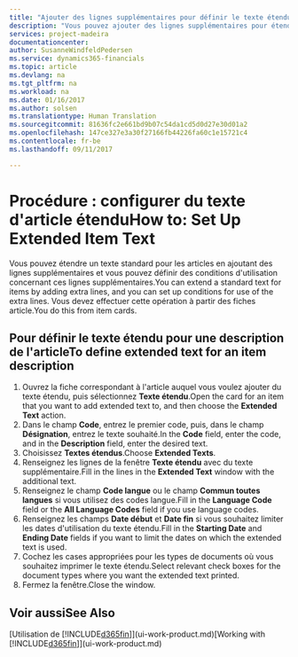 ```yaml
---
title: "Ajouter des lignes supplémentaires pour définir le texte étendu d'une description d'article | Microsoft Docs"
description: "Vous pouvez ajouter des lignes supplémentaires pour étendre le texte standard qui décrit un article."
services: project-madeira
documentationcenter: 
author: SusanneWindfeldPedersen
ms.service: dynamics365-financials
ms.topic: article
ms.devlang: na
ms.tgt_pltfrm: na
ms.workload: na
ms.date: 01/16/2017
ms.author: solsen
ms.translationtype: Human Translation
ms.sourcegitcommit: 81636fc2e661bd9b07c54da1cd5d0d27e30d01a2
ms.openlocfilehash: 147ce327e3a30f27166fb44226fa60c1e15721c4
ms.contentlocale: fr-be
ms.lasthandoff: 09/11/2017

---
```

# <a name="how-to-set-up-extended-item-text"></a><span data-ttu-id="8cecc-103">Procédure : configurer du texte d'article étendu</span><span class="sxs-lookup"><span data-stu-id="8cecc-103">How to: Set Up Extended Item Text</span></span>
<span data-ttu-id="8cecc-104">Vous pouvez étendre un texte standard pour les articles en ajoutant des lignes supplémentaires et vous pouvez définir des conditions d'utilisation concernant ces lignes supplémentaires.</span><span class="sxs-lookup"><span data-stu-id="8cecc-104">You can extend a standard text for items by adding extra lines, and you can set up conditions for use of the extra lines.</span></span> <span data-ttu-id="8cecc-105">Vous devez effectuer cette opération à partir des fiches article.</span><span class="sxs-lookup"><span data-stu-id="8cecc-105">You do this from item cards.</span></span>

## <a name="to-define-extended-text-for-an-item-description"></a><span data-ttu-id="8cecc-106">Pour définir le texte étendu pour une description de l'article</span><span class="sxs-lookup"><span data-stu-id="8cecc-106">To define extended text for an item description</span></span>
1. <span data-ttu-id="8cecc-107">Ouvrez la fiche correspondant à l'article auquel vous voulez ajouter du texte étendu, puis sélectionnez **Texte étendu**.</span><span class="sxs-lookup"><span data-stu-id="8cecc-107">Open the card for an item that you want to add extended text to, and then choose the **Extended Text** action.</span></span>
2. <span data-ttu-id="8cecc-108">Dans le champ **Code**, entrez le premier code, puis, dans le champ **Désignation**, entrez le texte souhaité.</span><span class="sxs-lookup"><span data-stu-id="8cecc-108">In the **Code** field, enter the code, and in the **Description** field, enter the desired text.</span></span>
3. <span data-ttu-id="8cecc-109">Choisissez **Textes étendus**.</span><span class="sxs-lookup"><span data-stu-id="8cecc-109">Choose **Extended Texts**.</span></span>
4. <span data-ttu-id="8cecc-110">Renseignez les lignes de la fenêtre **Texte étendu** avec du texte supplémentaire.</span><span class="sxs-lookup"><span data-stu-id="8cecc-110">Fill in the lines in the **Extended Text** window with the additional text.</span></span>
5. <span data-ttu-id="8cecc-111">Renseignez le champ **Code langue** ou le champ **Commun toutes langues** si vous utilisez des codes langue.</span><span class="sxs-lookup"><span data-stu-id="8cecc-111">Fill in the **Language Code** field or the **All Language Codes** field if you use language codes.</span></span>
6. <span data-ttu-id="8cecc-112">Renseignez les champs **Date début** et **Date fin** si vous souhaitez limiter les dates d'utilisation du texte étendu.</span><span class="sxs-lookup"><span data-stu-id="8cecc-112">Fill in the **Starting Date** and **Ending Date** fields if you want to limit the dates on which the extended text is used.</span></span>
7. <span data-ttu-id="8cecc-113">Cochez les cases appropriées pour les types de documents où vous souhaitez imprimer le texte étendu.</span><span class="sxs-lookup"><span data-stu-id="8cecc-113">Select relevant check boxes for the document types where you want the extended text printed.</span></span>
8. <span data-ttu-id="8cecc-114">Fermez la fenêtre.</span><span class="sxs-lookup"><span data-stu-id="8cecc-114">Close the window.</span></span>

## <a name="see-also"></a><span data-ttu-id="8cecc-115">Voir aussi</span><span class="sxs-lookup"><span data-stu-id="8cecc-115">See Also</span></span>
<span data-ttu-id="8cecc-116">[Utilisation de [!INCLUDE[d365fin](includes/d365fin_md.md)]](ui-work-product.md)</span><span class="sxs-lookup"><span data-stu-id="8cecc-116">[Working with [!INCLUDE[d365fin](includes/d365fin_md.md)]](ui-work-product.md)</span></span>


